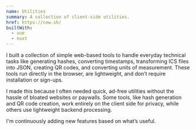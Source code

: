 ```yaml
---
name: Utilities
summary: A collection of client-side utilities.
href: https://cew.sh/
builtWith: 
  - vue
  - nuxt
---
```


I built a collection of simple web-based tools to handle everyday technical tasks like generating hashes, converting timestamps, transforming ICS files into JSON, creating QR codes, and converting units of measurement. These tools run directly in the browser, are lightweight, and don’t require installation or sign-ups.

I made this because I often needed quick, ad-free utilities without the hassle of bloated websites or paywalls. Some tools, like hash generation and QR code creation, work entirely on the client side for privacy, while others use lightweight backend processing.

I'm continuously adding new features based on what’s useful.